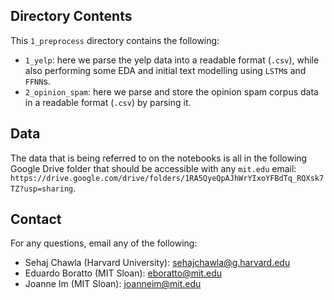 ## Directory Contents

This `1_preprocess` directory contains the following:
* `1_yelp`: here we parse the yelp data into a readable format (`.csv`), while also performing some EDA and initial text modelling using `LSTM`s and `FFNN`s.
* `2_opinion_spam`: here we parse and store the opinion spam corpus data in a readable format (`.csv`) by parsing it.

## Data

The data that is being referred to on the notebooks is all in the following Google Drive folder that should be accessible with any `mit.edu` email: `https://drive.google.com/drive/folders/1RA5QyeQpAJhWrYIxoYFBdTq_RQXsk7TZ?usp=sharing`.

## Contact

For any questions, email any of the following:
* Sehaj Chawla (Harvard University): sehajchawla@g.harvard.edu
* Eduardo Boratto (MIT Sloan): eboratto@mit.edu
* Joanne Im (MIT Sloan): joanneim@mit.edu
